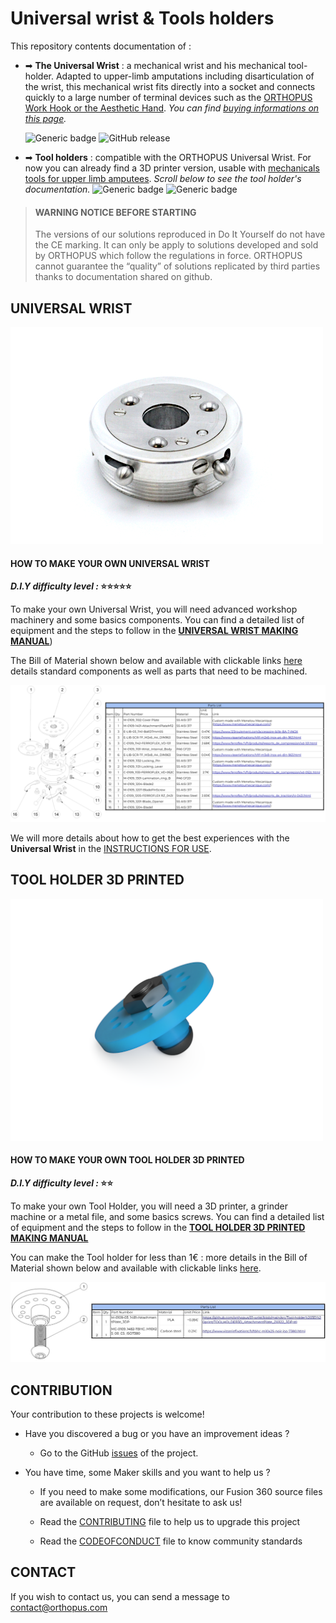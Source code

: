 # Universal wrist & Tools holders

This repository contents documentation of : 

- ➡ **The Universal Wrist** : a mechanical wrist and his mechanical tool-holder. Adapted to upper-limb amputations including disarticulation of the  wrist, this mechanical wrist fits directly into a socket and connects quickly to a large number of terminal devices such as the [ORTHOPUS Work Hook or the Aesthetic Hand](https://orthopus.com/en/upper-limb-prosthetics/). *You can find [buying informations on this page](https://orthopus.com/en/universal-wrist/).*

  ![Generic badge](https://img.shields.io/badge/CE_Mark-NO-critical.svg)
  ![GitHub release](https://img.shields.io/badge/release-v1.4-blue)

- ➡ **Tool holders** : compatible with the ORTHOPUS Universal Wrist. For now you can already find a 3D printer version, usable with [mechanicals tools for upper limb amputees](https://github.com/orthopus/01-mechanicals-tools). *Scroll below to see the tool holder's documentation.*
  ![Generic badge](https://img.shields.io/badge/version-DIY-yellow.svg)
  ![Generic badge](https://img.shields.io/badge/CE_Mark-NO-critical.svg)

  

>#### WARNING NOTICE BEFORE STARTING
>The versions of our solutions reproduced in Do It Yourself do not have the CE marking. It can only be apply to solutions developed and sold by ORTHOPUS which follow the regulations in force. ORTHOPUS cannot guarantee the “quality” of solutions replicated by third parties thanks to documentation shared on github.




## UNIVERSAL WRIST

![UniversalWrist_ORTHOPUS](assets/Universal-Wrist_ORTHOPUS.JPG)

#### HOW TO MAKE YOUR OWN UNIVERSAL WRIST

***D.I.Y difficulty level :* ⭐⭐⭐⭐⭐**

To make your own Universal Wrist, you will need advanced workshop machinery and some basics components. You can find a detailed list of equipment and the steps to follow in the **[UNIVERSAL WRIST MAKING MANUAL](./docs/wrist/UniversalWrist_making-manual.md)**)

The Bill of Material shown below and available with clickable links [here](https://github.com/orthopus/01-wrist/blob/main/src/Wrist/ILL-0109-BoMGitHub.pdf) details standard components as well as parts that need to be machined.

[![ILL-0109-BomGithub](assets/ILL-0109-BomGithub.png)](https://github.com/orthopus/01-wrist/blob/main/src/Wrist/ILL-0109-BoMGitHub.pdf)


We will more details about how to get the best experiences with the **Universal Wrist** in the [INSTRUCTIONS FOR USE](https://orthopus.com/wp-content/uploads/2021/06/IFU-OR-0109-Universal-Wrist-ORTHOPUS-Instructions-For-Use.pdf).


## TOOL HOLDER 3D PRINTED

![IMG-210115-ExportCAO_3DToolholder](assets/IMG-210115-ExportCAO_3DToolholder.png)

#### HOW TO MAKE YOUR OWN  TOOL HOLDER 3D PRINTED

***D.I.Y difficulty level :* ⭐⭐**

To make your own Tool Holder, you will need a 3D printer, a grinder machine or a metal file, and some basics screws. You can find a detailed list of equipment and the steps to follow in the **[TOOL HOLDER 3D PRINTED MAKING MANUAL](./docs/tool-holder-3D-printer/ToolHolder_3D_making-manual.md)**

You can make the Tool holder for less than 1€ : more details in the Bill of Material shown below and available with clickable links [here](https://github.com/orthopus/01-wrist/blob/main/src/Tool-holder%203D%20print/ILL-0109-DIYAttachementPlateBoM.pdf).

[![ILL-0109-DIYAttachementPlateBoM](assets/ILL-0109-DIYAttachementPlateBoM.jpg)](https://github.com/orthopus/01-wrist/blob/main/src/Tool-holder%203D%20print/ILL-0109-DIYAttachementPlateBoM.pdf)



## CONTRIBUTION

Your contribution to these projects is welcome!

* Have you discovered a bug or you have an improvement ideas ?
  
  * Go to the GitHub [issues](https://github.com/orthopus/01-wrist/issues) of the project.
  
* You have time, some Maker skills and you want to help us ?

  * If you need to make some modifications, our Fusion 360 source files are available on request, don’t hesitate to ask us!

  * Read the [CONTRIBUTING](CONTRIBUTING.md) file to help us to upgrade this project

  * Read the [CODEOFCONDUCT](CODEOFCONDUCT.md) file to know community standards

    


## CONTACT

If you wish to contact us, you can send a message to contact@orthopus.com
